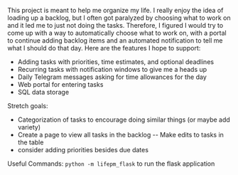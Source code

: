 This project is meant to help me organize my life. I really enjoy the idea of loading up a backlog, but I often got paralyzed by choosing what to work on and it led me to just not doing the tasks. Therefore, I figured I would try to come up with a way to automatically choose what to work on, with a portal to continue adding backlog items and an automated notification to tell me what I should do that day. Here are the features I hope to support:

- Adding tasks with priorities, time estimates, and optional deadlines
- Recurring tasks with notification windows to give me a heads up
- Daily Telegram messages asking for time allowances for the day
- Web portal for entering tasks
- SQL data storage


Stretch goals:
- Categorization of tasks to encourage doing similar things (or maybe add variety)
- Create a page to view all tasks in the backlog
-- Make edits to tasks in the table
- consider adding priorities besides due dates


Useful Commands:
`python -m lifepm_flask` to run the flask application